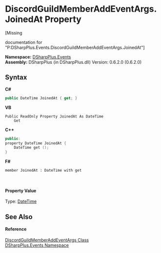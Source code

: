 # DiscordGuildMemberAddEventArgs.JoinedAt Property 
 

\[Missing <summary> documentation for "P:DSharpPlus.Events.DiscordGuildMemberAddEventArgs.JoinedAt"\]

**Namespace:**&nbsp;<a href="c92bdbbe-3dbb-8f2c-d215-691d3e9855e1">DSharpPlus.Events</a><br />**Assembly:**&nbsp;DSharpPlus (in DSharpPlus.dll) Version: 0.6.2.0 (0.6.2.0)

## Syntax

**C#**<br />
``` C#
public DateTime JoinedAt { get; }
```

**VB**<br />
``` VB
Public ReadOnly Property JoinedAt As DateTime
	Get
```

**C++**<br />
``` C++
public:
property DateTime JoinedAt {
	DateTime get ();
}
```

**F#**<br />
``` F#
member JoinedAt : DateTime with get

```

<br />

#### Property Value
Type: <a href="http://msdn2.microsoft.com/en-us/library/03ybds8y" target="_blank">DateTime</a>

## See Also


#### Reference
<a href="ce48b8d3-9826-8a15-51d9-d953826c188f">DiscordGuildMemberAddEventArgs Class</a><br /><a href="c92bdbbe-3dbb-8f2c-d215-691d3e9855e1">DSharpPlus.Events Namespace</a><br />